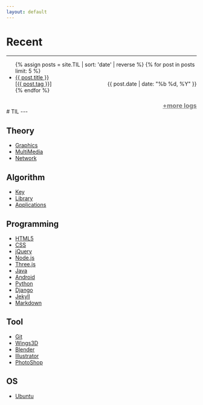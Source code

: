 ```yaml
---
layout: default 
---
```


# Recent  
---
<ul>
{% assign posts = site.TIL | sort: 'date' | reverse %}
{% for post in posts limit: 5 %}
        <li>
    	<a href="{{ post.url }}">
		{{ post.title }}<br>
		<span>[{{ post.tag }}]</span>
        	<time datetime="{{ post.date | date:"%d-%m-%Y" }}" style="float:right;">{{ post.date | date: "%b %d, %Y" }}</time>
        	</a>
	</li>
{% endfor %}
</ul>
<h3><a style="color:#787878;float:right;" href="logs">+more logs</a></h3>
<br>
# TIL   
---

<div class="div_tag" markdown="1">

## Theory  
- [Graphics](javascript:void(0))  
- [MultiMedia](javascript:void(0))  
- [Network](javascript:void(0))  

## Algorithm  
- [Key](javascript:void(0))  
- [Library](javascript:void(0))  
- [Applications](javascript:void(0))  

## Programming  
- [HTML5](javascript:void(0))    
- [CSS](javascript:void(0))    
- [jQuery](javascript:void(0))  
- [Node.js](javascript:void(0))  
- [Three.js](javascript:void(0))  
- [Java](javascript:void(0))  
- [Android](javascript:void(0))  
- [Python](javascript:void(0))  
- [Django](javascript:void(0))  
- [Jekyll](javascript:void(0))  
- [Markdown](javascript:void(0))  
  
## Tool  
- [Git](javascript:void(0))  
- [Wings3D](javascript:void(0))  
- [Blender](javascript:void(0))  
- [Illustrator](javascript:void(0))  
- [PhotoShop](javascript:void(0))  
  
## OS  
- [Ubuntu](javascript:void(0))  

</div>
<div class="div_tag"></div>
<script>
	$('.div_tag').css('float','left');
        $('.div_tag:nth-of-type(1)').css('width',$('section').width()*0.4);
        $('.div_tag:nth-of-type(2)').css('width',$('section').width()*0.6);

	showTag("{{ posts.first.tag }}");
	
	    var tags = {}
	    {% assign before = "" %}
	    {% for post in posts %}
	    if(tags["{{post.tag}}"])
	            tags["{{post.tag}}"]++;
	    else
	            tags["{{post.tag}}"]=1;
	    {% endfor %}
	
	    var tag_a = document.getElementsByTagName('a');
	    var name;
	    for(var i=0;i<tag_a.length;i++){
	            if((name = tag_a.item(i).innerHTML).indexOf('<') == -1){
	            		if(tags[name]){
						tag_a.item(i).innerHTML = name+" ("+tags[name]+")";
					tag_a.item(i).setAttribute('href','javascript:showTag("'+name+'")');
				}
	            }
	    }
	
	function showTag(name){
		var string_tag = name;
	    	var string_html = "<h2>&gt&nbsp;"+string_tag+"</h2><ul>";
	   	 	{% for post in posts %}
	    	if(string_tag == "{{post.tag}}"){
	            	string_html+='<li><a href="{{ post.url }}">{{ post.title }}';
	            	string_html+='</a></li>';
	    	}
	    	{% endfor %}
		string_html+="</ul>";
	    
	    	$('.div_tag:nth-of-type(2)').html(string_html);
	}
</script>
